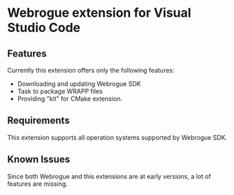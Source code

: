 # Webrogue extension for Visual Studio Code

## Features

Currently this extension offers only the following features:
- Downloading and updating Webrogue SDK
- Task to package WRAPP files
- Providing "kit" for CMake extension.

## Requirements

This extension supports all operation systems supported by Webrogue SDK.

## Known Issues

Since both Webrogue and this extensions are at early versions, a lot of features are missing.
